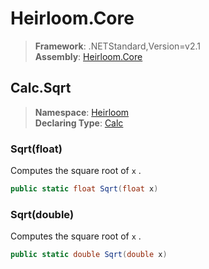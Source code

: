 # Heirloom.Core

> **Framework**: .NETStandard,Version=v2.1  
> **Assembly**: [Heirloom.Core][0]  

## Calc.Sqrt

> **Namespace**: [Heirloom][0]  
> **Declaring Type**: [Calc][1]  

### Sqrt(float)

Computes the square root of `x` .

```cs
public static float Sqrt(float x)
```

### Sqrt(double)

Computes the square root of `x` .

```cs
public static double Sqrt(double x)
```

[0]: ../../../Heirloom.Core.md
[1]: ../Calc.md
